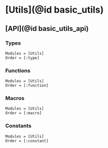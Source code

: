 # [Utils](@id basic_utils)

## [API](@id basic_utils_api)

### Types

```@autodocs
Modules = [Utils]
Order = [:type]
```

### Functions

```@autodocs
Modules = [Utils]
Order = [:function]
```

### Macros

```@autodocs
Modules = [Utils]
Order = [:macro]
```

### Constants

```@autodocs
Modules = [Utils]
Order = [:constant]
```